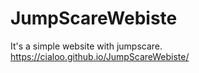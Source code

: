 # JumpScareWebiste
It's a simple website with jumpscare.
https://cialoo.github.io/JumpScareWebiste/
